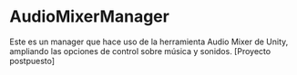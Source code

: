 # AudioMixerManager
Este es un manager que hace uso de la herramienta Audio Mixer de Unity, ampliando las opciones de control sobre música y sonidos.
[Proyecto postpuesto]
